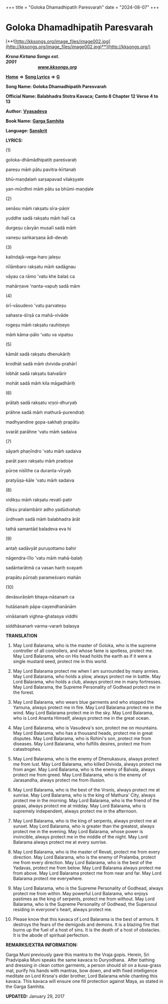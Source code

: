 +++
title = "Goloka Dhamadhipatih Paresvarah"
date = "2024-08-07"
+++

# Goloka Dhamadhipatih Paresvarah
[**![http://kksongs.org/image_files/image002.jpg](http://kksongs.org/image_files/image002.jpg)**](http://kksongs.org/)

**_Krsna Kirtana Songs est. 2001_**                                                                                                                                                 **_www.kksongs.org_**

**[Home](http://kksongs.org/)** **⇒** **[Song Lyrics](http://kksongs.org/lyrics.html)** **⇒** **[G](http://kksongs.org/songs/song_g.html)**

**Song Name: Goloka Dhamadhipatih Paresvarah**

**Official Name: Balabhadra Stotra Kavaca; Canto 8 Chapter 12 Verse 4 to 13**

**Author:** [**Vyasadeva**](http://kksongs.org/authors/list/vyasadeva.html)

**Book Name: [Garga Samhita](http://kksongs.org/authors/literature/garga_samhita.html)**

**Language: [Sanskrit](http://kksongs.org/language/list/sanskrit.html)**

**LYRICS:**

(1)

goloka-dhāmādhipatiḥ pareśvaraḥ

pareṣu māḿ pātu pavitra-kīrtanaḥ

bhū-maṇḍalaḿ sarṣapavad vilakṣyate

yan-mūrdhni māḿ pātu sa bhūmi-maṇḍale

(2)

senāsu māḿ rakṣatu sīra-pāṇir

yuddhe sadā rakṣatu māḿ halī ca

durgeṣu cāvyān musalī sadā māḿ

vaneṣu sańkarṣaṇa ādi-devaḥ

(3)

kalindajā-vega-haro jaleṣu

nīlāmbaro rakṣatu māḿ sadāgnau

vāyau ca rāmo 'vatu khe balaś ca

mahārṇave 'nanta-vapuḥ sadā mām

(4)

śrī-vāsudevo 'vatu parvateṣu

sahasra-śīrṣā ca mahā-vivāde

rogeṣu māḿ rakṣatu rauhiṇeyo

māḿ kāma-pālo 'vatu va vipatsu

(5)

kāmāt sadā rakṣatu dhenukāriḥ

krodhāt sadā māḿ dvivida-prahārī

lobhāt sadā rakṣatu balvalārir

mohāt sadā māḿ kila māgadhāriḥ

(6)

prātaḥ sadā rakṣatu vṛṣṇi-dhuryaḥ

prāhne sadā māḿ mathurā-purendraḥ

madhyandine gopa-sakhaḥ prapātu

svarāt parāhne 'vatu māḿ sadaiva

(7)

sāyaḿ phaṇīndro 'vatu māḿ sadaiva

parāt paro rakṣatu māḿ pradoṣe

pūrṇe niśīthe ca duranta-vīryaḥ

pratyūṣa-kāle 'vatu māḿ sadaiva

(8)

vidikṣu māḿ rakṣatu revatī-patir

dīkṣu pralambārir adho yadūdvahaḥ

ūrdhvaḿ sadā māḿ balabhadra ārāt

tathā samantād baladeva eva hi

(9)

antaḥ sadāvyāt puruṣottamo bahir

nāgendra-līlo 'vatu māḿ mahā-balaḥ

sadāntarātmā ca vasan hariḥ svayaḿ

prapātu pūrṇaḥ parameśvaro mahān

(10)

devāsurāṇāḿ bhaya-nāśanaḿ ca

hutāśanaḿ pāpa-cayendhanānām

vināśanaḿ vighna-ghatasya viddhi

siddhāsanaḿ varma-varaḿ balasya

**TRANSLATION**

1) May Lord Balarama, who is the master of Goloka, who is the supreme controller of all controllers, and whose fame is spotless, protect me. May Lord Balarama, who on His head holds the earth as if it were a single mustard seed, protect me in this world.

2) May Lord Balarama protect me when I am surrounded by many armies. May Lord Balarama, who holds a plow, always protect me in battle. May Lord Balarama, who holds a club, always protect me in many fortresses. May Lord Balarama, the Supreme Personality of Godhead protect me in the forest.

3) May Lord Balarama, who wears blue garments and who stopped the Yamuna, always protect me in fire. May Lord Balarama protect me in the wind. May Lord Balarama protect me in the sky. May Lord Balarama, who is Lord Ananta Himself, always protect me in the great ocean.

4) May Lord Balarama, who is Vasudeva's son, protect me on mountains. May Lord Balarama, who has a thousand heads, protect me in great disputes. May Lord Balarama, who is Rohini's son, protect me from diseases. May Lord Balarama, who fulfills desires, protect me from catastrophes.

5) May Lord Balarama, who is the enemy of Dhenukasura, always protect me from lust. May Lord Balarama, who killed Dvivida, always protect me from anger. May Lord Balarama, who is the enemy of Balvala, always protect me from greed. May Lord Balarama, who is the enemy of Jarasandha, always protect me from illusion.

6) May Lord Balarama, who is the best of the Vrsnis, always protect me at sunrise. May Lord Balarama, who is the king of Mathura' City, always protect me in the morning. May Lord Balarama, who is the friend of the gopas, always protect me at midday. May Lord Balarama, who is supremely independent, always protect me in the afternoon.

7) May Lord Balarama, who is the king of serpents, always protect me at sunset. May Lord Balarama, who is greater than the greatest, always protect me in the evening. May Lord Balarama, whose power is invincible, always protect me in the middle of the night. May Lord Balarama always protect me at every sunrise.

8) May Lord Balarama, who is the master of Revati, protect me from every direction. May Lord Balarama, who is the enemy of Pralamba, protect me from every direction. May Lord Balarama, who is the best of the Yadavas, protect me from below. May Lord Balarama always protect me from above. May Lord Balarama protect me from near and far. May Lord Balarama protect me everywhere.

9) May Lord Balarama, who is the Supreme Personality of Godhead, always protect me from within. May powerful Lord Balarama, who enjoys pastimes as the king of serpents, protect me from without. May Lord Balarama, who is the Supreme Personality of Godhead, the Supersoul residing in everyone's heart, always protect me.

10) Please know that this kavaca of Lord Balarama is the best of armors. It destroys the fears of the demigods and demons. It is a blazing fire that burns up the fuel of a host of sins. It is the death of a host of obstacles. It is the abode of spiritual perfection.

**REMARKS/EXTRA INFORMATION:**

Garga Muni previously gave this mantra to the Vraja gopis. Herein, Sri Pradvipaka Muni speaks the same kavaca to Duryodhana.  After bathing and dressing in clean cotton garments, a person should sit on a kusa-grass mat, purify his hands with mantras, bow down, and with fixed intelligence meditate on Lord Krsna's elder brother, Lord Balarama while chanting this kavaca. This kavaca will ensure one fill protection against Maya, as stated in the Garga Samhita.

**UPDATED:** January 29, 2017